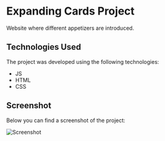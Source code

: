 # Expanding Cards Project

Website where different appetizers are introduced.

## Technologies Used

The project was developed using the following technologies:
- JS
- HTML
- CSS

## Screenshot

Below you can find a screenshot of the project:

![Screenshot](Ekran.gif)
